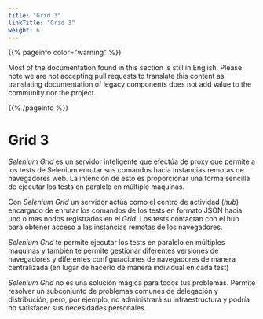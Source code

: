 ```yaml
---
title: "Grid 3"
linkTitle: "Grid 3"
weight: 6
---
```


{{% pageinfo color="warning" %}}
<p class="lead">
   <i class="fas fa-language display-4"></i> 
   Most of the documentation found in this section is still in English.
   Please note we are not accepting pull requests to translate this content
   as translating documentation of legacy components does not add value to
   the community nor the project.
</p>
{{% /pageinfo %}}

# Grid 3

_Selenium Grid_ es un servidor inteligente que efectúa de proxy que permite a los
tests de Selenium enrutar sus comandos hacia instancias remotas de navegadores
web.
La intención de esto es proporcionar una forma sencilla de ejecutar los tests en
paralelo en múltiple maquinas.


Con _Selenium Grid_ un servidor actúa como el centro de actividad (_hub_) 
encargado de enrutar los comandos de los tests en formato JSON hacia uno o mas
nodos registrados en el _Grid_.
Los tests contactan con el hub para obtener acceso a las instancias remotas de
los navegadores.

_Selenium Grid_ te permite ejecutar los tests en paralelo en múltiples maquinas
y también te permite gestionar diferentes versiones de navegadores y diferentes
configuraciones de navegadores de manera centralizada (en lugar de hacerlo de
manera individual en cada test)

_Selenium Grid_ no es una solución mágica para todos tus problemas.
Permite resolver un subconjunto de problemas comunes de delegación y distribución,
pero, por ejemplo, no administrará su infraestructura y podría no satisfacer sus
necesidades personales.
